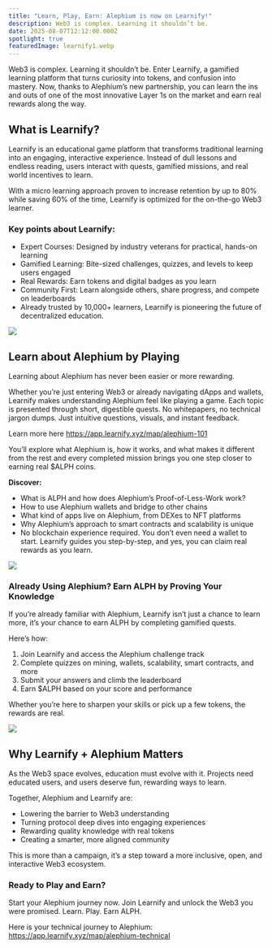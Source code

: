 ```yaml
---
title: "Learn, Play, Earn: Alephium is now on Learnify!"
description: Web3 is complex. Learning it shouldn’t be.
date: 2025-08-07T12:12:00.000Z
spotlight: true
featuredImage: learnify1.webp
---
```

Web3 is complex. Learning it shouldn’t be. Enter Learnify, a gamified learning platform that turns curiosity into tokens, and confusion into mastery. Now, thanks to Alephium’s new partnership, you can learn the ins and outs of one of the most innovative Layer 1s on the market and earn real rewards along the way.

## What is Learnify?

Learnify is an educational game platform that transforms traditional learning into an engaging, interactive experience. Instead of dull lessons and endless reading, users interact with quests, gamified missions, and real world incentives to learn.

With a micro learning approach proven to increase retention by up to 80% while saving 60% of the time, Learnify is optimized for the on-the-go Web3 learner.

### Key points about Learnify:

* Expert Courses: Designed by industry veterans for practical, hands-on learning
* Gamified Learning: Bite-sized challenges, quizzes, and levels to keep users engaged
* Real Rewards: Earn tokens and digital badges as you learn
* Community First: Learn alongside others, share progress, and compete on leaderboards
* Already trusted by 10,000+ learners, Learnify is pioneering the future of decentralized education.

![](https://miro.medium.com/v2/resize:fit:1400/format:webp/1*EgrwkHvOizqqZkts-EV1xQ.png)

## Learn about Alephium by Playing

Learning about Alephium has never been easier or more rewarding.

Whether you’re just entering Web3 or already navigating dApps and wallets, Learnify makes understanding Alephium feel like playing a game. Each topic is presented through short, digestible quests. No whitepapers, no technical jargon dumps. Just intuitive questions, visuals, and instant feedback.

Learn more here [https://app.learnify.xyz/map/alephium-101 ](https://app.learnify.xyz/map/alephium-101)

You’ll explore what Alephium is, how it works, and what makes it different from the rest and every completed mission brings you one step closer to earning real $ALPH coins.

**Discover:**

* What is ALPH and how does Alephium’s Proof-of-Less-Work work?
* How to use Alephium wallets and bridge to other chains
* What kind of apps live on Alephium, from DEXes to NFT platforms
* Why Alephium’s approach to smart contracts and scalability is unique
* No blockchain experience required. You don’t even need a wallet to start. Learnify guides you step-by-step, and yes, you can claim real rewards as you learn.

![](https://miro.medium.com/v2/resize:fit:1400/format:webp/1*2D5Gx8dUtqdR6ENQ4XFLDw.jpeg)

### Already Using Alephium? Earn ALPH by Proving Your Knowledge

If you’re already familiar with Alephium, Learnify isn’t just a chance to learn more, it’s your chance to earn ALPH by completing gamified quests.



Here’s how:

1. Join Learnify and access the Alephium challenge track
2. Complete quizzes on mining, wallets, scalability, smart contracts, and more
3. Submit your answers and climb the leaderboard
4. Earn $ALPH based on your score and performance

Whether you’re here to sharpen your skills or pick up a few tokens, the rewards are real.

![](https://miro.medium.com/v2/resize:fit:1400/format:webp/1*jEzw7FgtUTDjS_OzrGhy6w.png)

## Why Learnify + Alephium Matters

As the Web3 space evolves, education must evolve with it. Projects need educated users, and users deserve fun, rewarding ways to learn.

Together, Alephium and Learnify are:

* Lowering the barrier to Web3 understanding
* Turning protocol deep dives into engaging experiences
* Rewarding quality knowledge with real tokens
* Creating a smarter, more aligned community

This is more than a campaign, it’s a step toward a more inclusive, open, and interactive Web3 ecosystem.



### Ready to Play and Earn?

Start your Alephium journey now. Join Learnify and unlock the Web3 you were promised. Learn. Play. Earn ALPH.



Here is your technical journey to Alephium: https://app.learnify.xyz/map/alephium-technical
